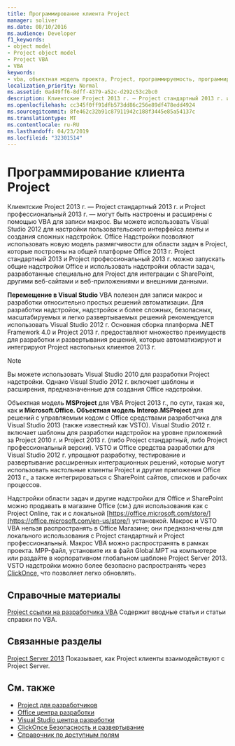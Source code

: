 ```yaml
---
title: Программирование клиента Project
manager: soliver
ms.date: 08/10/2016
ms.audience: Developer
f1_keywords:
- object model
- Project object model
- Project VBA
- VBA
keywords:
- vba, объектная модель проекта, Project, программируемость, программируемость, Project VBA, Visual Basic для приложений, Project объектная модель, VBA, объектная модель, VBA,Visual Basic для приложений
localization_priority: Normal
ms.assetid: 0ad49ff6-8dff-4379-a52c-d292c53c2bc0
description: Клиентские Project 2013 г. — Project стандартный 2013 г. и Project профессиональный 2013 г. — могут быть настроены и расширены с помощью VBA для записи макрос. Вы можете использовать Visual Studio 2012 для настройки пользовательского интерфейса ленты и создания сложных надстройок. Office Надстройки позволяют использовать новую модель размягчивости для области задач в Project, которые построены на общей платформе Office 2013 г. Project стандартный 2013 и Project профессиональный 2013 г. можно запускать общие надстройки Office и использовать надстройки области задач, разработанные специально для Project для интеграции с SharePoint, другими веб-сайтами и веб-приложениями и внешними данными.
ms.openlocfilehash: cc345f0ff91dfb573dd86c256e89df478edd4924
ms.sourcegitcommit: 8fe462c32b91c87911942c188f3445e85a54137c
ms.translationtype: MT
ms.contentlocale: ru-RU
ms.lasthandoff: 04/23/2019
ms.locfileid: "32301514"
---
```

# <a name="project-client-programming"></a>Программирование клиента Project

Клиентские Project 2013 г. — Project стандартный 2013 г. и Project профессиональный 2013 г. — могут быть настроены и расширены с помощью VBA для записи макрос. Вы можете использовать Visual Studio 2012 для настройки пользовательского интерфейса ленты и создания сложных надстройок. Office Надстройки позволяют использовать новую модель размягчивости для области задач в Project, которые построены на общей платформе Office 2013 г. Project стандартный 2013 и Project профессиональный 2013 г. можно запускать общие надстройки Office и использовать надстройки области задач, разработанные специально для Project для интеграции с SharePoint, другими веб-сайтами и веб-приложениями и внешними данными.
  
 **Перемещение в Visual Studio** VBA полезен для записи макрос и разработки относительно простых решений автоматизации. Для разработки надстройок, надстройок и более сложных, безопасных, масштабируемых и легко развертываемых решений рекомендуется использовать Visual Studio 2012 г. Основная сборка платформа .NET Framework 4.0 и Project 2013 г. предоставляют множество преимуществ для разработки и развертывания решений, которые автоматизируют и интегрируют Project настольных клиентов 2013 г. 
  
> [!NOTE]
> Вы можете использовать Visual Studio 2010 для разработки Project надстройки. Однако Visual Studio 2012 г. включает шаблоны и расширения, предназначенные для создания Office надстройки. 
  
Объектная модель **MSProject** для VBA Project 2013 г., по сути, такая же, как **и Microsoft.Office. Объектная модель Interop.MSProject** для решений с управляемым кодом с Office средствами разработчика для Visual Studio 2013 (также известный как VSTO). Visual Studio 2012 г. включает шаблоны для разработки надстройок на уровне приложений за Project 2010 г. и Project 2013 г. (либо Project стандартный, либо Project профессиональный версии). VSTO и Office средства разработки для Visual Studio 2012 г. упрощают разработку, тестирование и развертывание расширенных интеграционных решений, которые могут использовать настольные клиенты Project и другие приложения Office 2013 г., а также интегрироваться с SharePoint сайтов, списков и рабочих процессов. 
  
Надстройки области задач и другие надстройки для Office и SharePoint можно продавать в магазине Office (см.) для использования как с Project Online, так и с локальной [https://office.microsoft.com/store/](https://office.microsoft.com/en-us/store/) установкой. Макрос и VSTO VBA нельзя распространять в Office Магазине; они предназначены для локального использования с Project стандартный и Project профессиональный. Макрос VBA можно распространять в рамках проекта. MPP-файл, установите их в файл Global.MPT на компьютере или раздайте в корпоративном глобальном шаблоне Project Server 2013. VSTO надстройки можно более безопасно распространять через [ClickOnce,](https://msdn.microsoft.com/library/t71a733d.aspx) что позволяет легко обновлять. 
  
## <a name="reference"></a>Справочные материалы

[Project ссылки на разработчика VBA](https://msdn.microsoft.com/library/ee861523%28office.15%29.aspx) Содержит вводные статьи и статьи справки по VBA. 
  
## <a name="related-sections"></a>Связанные разделы

[Project Server 2013](project-server-2013-architecture.md) Показывает, как Project клиенты взаимодействуют с Project Server. 
  
## <a name="see-also"></a>См. также

- [Project для разработчиков](https://msdn.microsoft.com/office/aa905469)
- [Office центра разработки](https://dev.office.com)
- [Visual Studio центра разработки](https://msdn.microsoft.com/vstudio/aa718325.aspx)
- [ClickOnce Безопасность и развертывание](https://msdn.microsoft.com/library/t71a733d.aspx)
- [Справочник по доступным полям](https://support.office.com/en-us/article/available-fields-reference-615a4563-1cc3-40f4-b66f-1b17e793a460)

